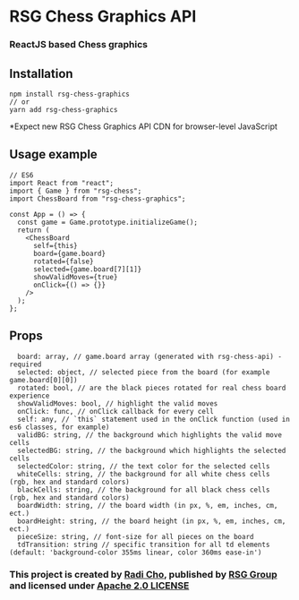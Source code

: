 # RSG Chess Graphics API
### ReactJS based Chess graphics

## Installation
```
npm install rsg-chess-graphics
// or
yarn add rsg-chess-graphics
```
*Expect new RSG Chess Graphics API CDN for browser-level JavaScript

## Usage example
```
// ES6
import React from "react";
import { Game } from "rsg-chess";
import ChessBoard from "rsg-chess-graphics";

const App = () => {
  const game = Game.prototype.initializeGame();
  return (
    <ChessBoard
      self={this}
      board={game.board}
      rotated={false}
      selected={game.board[7][1]}
      showValidMoves={true}
      onClick={() => {}}
    />
  );
};
```

## Props
```
  board: array, // game.board array (generated with rsg-chess-api) - required
  selected: object, // selected piece from the board (for example game.board[0][0])
  rotated: bool, // are the black pieces rotated for real chess board experience
  showValidMoves: bool, // highlight the valid moves
  onClick: func, // onClick callback for every cell
  self: any, // `this` statement used in the onClick function (used in es6 classes, for example)
  validBG: string, // the background which highlights the valid move cells
  selectedBG: string, // the background which highlights the selected cells
  selectedColor: string, // the text color for the selected cells
  whiteCells: string, // the background for all white chess cells (rgb, hex and standard colors)
  blackCells: string, // the background for all black chess cells (rgb, hex and standard colors)
  boardWidth: string, // the board width (in px, %, em, inches, cm, ect.)
  boardHeight: string, // the board height (in px, %, em, inches, cm, ect.)
  pieceSize: string, // font-size for all pieces on the board
  tdTransition: string // specific transition for all td elements (default: 'background-color 355ms linear, color 360ms ease-in')
```

### This project is created by [Radi Cho](https://github.com/radi-cho), published by [RSG Group](https://github.com/RSG-Group) and licensed under [Apache 2.0 LICENSE](https://github.com/RSG-Group/Chess/blob/master/LICENSE)
